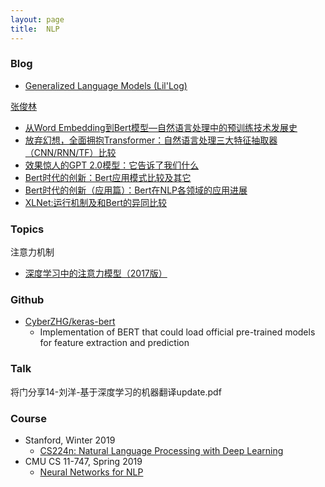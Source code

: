 ```yaml
---
layout: page
title:  NLP
---
```


### Blog

- [Generalized Language Models (Lil'Log)](https://lilianweng.github.io/lil-log/2019/01/31/generalized-language-models.html)

[张俊林](https://www.zhihu.com/people/zhang-jun-lin-76/posts)
- [从Word Embedding到Bert模型—自然语言处理中的预训练技术发展史](https://zhuanlan.zhihu.com/p/49271699)
- [放弃幻想，全面拥抱Transformer：自然语言处理三大特征抽取器（CNN/RNN/TF）比较](https://zhuanlan.zhihu.com/p/54743941)
- [效果惊人的GPT 2.0模型：它告诉了我们什么](https://zhuanlan.zhihu.com/p/56865533)
- [Bert时代的创新：Bert应用模式比较及其它](https://zhuanlan.zhihu.com/p/65470719)
- [Bert时代的创新（应用篇）：Bert在NLP各领域的应用进展](https://zhuanlan.zhihu.com/p/68446772)
- [XLNet:运行机制及和Bert的异同比较](https://zhuanlan.zhihu.com/p/70257427)

### Topics

注意力机制
- [深度学习中的注意力模型（2017版）](https://zhuanlan.zhihu.com/p/37601161)

### Github

- [CyberZHG/keras-bert](https://github.com/CyberZHG/keras-bert)
	- Implementation of BERT that could load official pre-trained models for feature extraction and prediction

### Talk

将门分享14-刘洋-基于深度学习的机器翻译update.pdf

### Course

- Stanford, Winter 2019
	- [CS224n: Natural Language Processing with Deep Learning](http://web.stanford.edu/class/cs224n/index.html)
- CMU CS 11-747, Spring 2019
	- [Neural Networks for NLP](http://phontron.com/class/nn4nlp2019/#)



